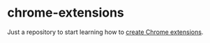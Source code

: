 # chrome-extensions
Just a repository to start learning how to [create Chrome extensions](https://developer.chrome.com/docs/extensions/get-started/tutorial).
